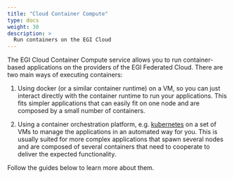 ```yaml
---
title: "Cloud Container Compute"
type: docs
weight: 30
description: >
  Run containers on the EGI Cloud 
---
```


The EGI Cloud Container Compute service allows you to run container-based applications
on the providers of the EGI Federated Cloud. There are two main ways of executing
containers:

1. Using docker (or a similar container runtime) on a VM, so you can just
   interact directly with the container runtime to run your applications. This
   fits simpler applications that can easily fit on one node and are composed
   by a small number of containers.

1. Using a container orchestration platform, e.g. [kubernetes](https://kubernetes.io)
   on a set of VMs to manage the applications in an automated way for you. This
   is usually suited for more complex applications that spawn several nodes and
   are composed of several containers that need to cooperate to deliver the
   expected functionality.

Follow the guides below to learn more about them.
